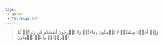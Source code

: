 ```yaml
---
tags: 
 - quran 
 - "Al-Baqarah"
---
```


> وَإِذۡ أَخَذۡنَا مِيثَٰقَكُمۡ لَا تَسۡفِكُونَ دِمَآءَكُمۡ وَلَا تُخۡرِجُونَ أَنفُسَكُم مِّن دِيَٰرِكُمۡ ثُمَّ أَقۡرَرۡتُمۡ وَأَنتُمۡ تَشۡهَدُونَ
